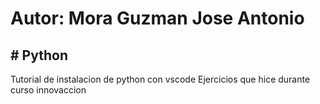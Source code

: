 <h1>Autor: Mora Guzman Jose Antonio</h1>
<h2># Python</h2>
Tutorial de instalacion de python con vscode 
Ejercicios que hice durante curso innovaccion 

